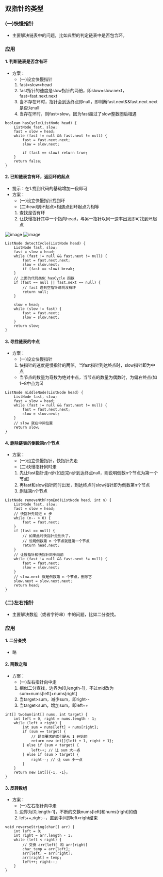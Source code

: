 ## 双指针的类型
### (一)快慢指针
- 主要解决链表中的问题，比如典型的判定链表中是否包含环。

### 应用
#### 1. 判断链表是否含有环
- 方案：
  - (一)设立快慢指针
  1. fast=slow=head
  2. fast指针的速度是slow指针的两倍，即slow=slow.next，fast=fast.next.next
  3. 当不存在环时，指针会到达终点即null，即判断fast.next&&fast.next.next是否为null
  4. 当存在环时，则fast=slow，因为fast超过了slow整数圈后相遇

```
boolean hasCycle(ListNode head) {
    ListNode fast, slow;
    fast = slow = head;
    while (fast != null && fast.next != null) {
        fast = fast.next.next;
        slow = slow.next;

        if (fast == slow) return true;
    }
    return false;
}
```
#### 2. 已知链表含有环，返回环的起点
- 提示：在1.找到代码的基础增加一段即可
- 方案：
  - (一)设立快慢指针找到环
  - (二)head到环起点=相遇点到环起点为相等
  1. 查找是否有环
  2. 让快慢指针其中一个指向head，与另一指针以同一速率出发即可找到环起点

![image](http://note.youdao.com/yws/res/32042/2C8321228AEC47BC85A96C31C34B1663)
![image](http://note.youdao.com/yws/res/32040/6AF6D51324FB4BF4B6E9148BF1482B18)

```
ListNode detectCycle(ListNode head) {
    ListNode fast, slow;
    fast = slow = head;
    while (fast != null && fast.next != null) {
        fast = fast.next.next;
        slow = slow.next;
        if (fast == slow) break;
    }
    // 上面的代码类似 hasCycle 函数
    if (fast == null || fast.next == null) {
        // fast 遇到空指针说明没有环
        return null;
    }

    slow = head;
    while (slow != fast) {
        fast = fast.next;
        slow = slow.next;
    }
    return slow;
}
```

#### 3. 寻找链表的中点
- 方案：
  - (一)设立快慢指针
  1. 快指针的速度是慢指针的两倍，当fast指针到达终点时，slow指针即为中点
    - 当节点的数量为奇数为绝对中点，当节点的数量为偶数时，为偏右终点(如1~8中点为5)

```
ListNode middleNode(ListNode head) {
    ListNode fast, slow;
    fast = slow = head;
    while (fast != null && fast.next != null) {
        fast = fast.next.next;
        slow = slow.next;
    }
    // slow 就在中间位置
    return slow;
}
```

#### 4. 删除链表的倒数第n个节点
- 方案：
  - (一)设立快慢指针，快指针先走
  - (二)快慢指针同时走
  1. 先让fast指针走n步(如走完n步到达终点null，则说明倒数n个节点为第一个节点)
  2. 再fast和slow指针同时出发，到达终点时slow指针即为倒数第n个节点
  3. 删除第n个节点

```
ListNode removeNthFromEnd(ListNode head, int n) {
    ListNode fast, slow;
    fast = slow = head;
    // 快指针先前进 n 步
    while (n-- > 0) {
        fast = fast.next;
    }
    if (fast == null) {
        // 如果此时快指针走到头了，
        // 说明倒数第 n 个节点就是第一个节点
        return head.next;
    }
    // 让慢指针和快指针同步向前
    while (fast != null && fast.next != null) {
        fast = fast.next;
        slow = slow.next;
    }
    // slow.next 就是倒数第 n 个节点，删除它
    slow.next = slow.next.next;
    return head;
}
```

### (二)左右指针
- 主要解决数组（或者字符串）中的问题，比如二分查找。

### 应用
#### 1. 二分查找
- 略

#### 2. 两数之和
- 方案：
  - (一)左右指针向中走
  1. 相似二分查找，边界为[0,length-1]，不过mid改为sum=nums[left]+nums[right]
  2. 当target>sum，减少sum，即right--
  3. 当target<sum，增加sum，即left++

```
int[] twoSum(int[] nums, int target) {
    int left = 0, right = nums.length - 1;
    while (left < right) {
        int sum = nums[left] + nums[right];
        if (sum == target) {
            // 题目要求的索引是从 1 开始的
            return new int[]{left + 1, right + 1};
        } else if (sum < target) {
            left++; // 让 sum 大一点
        } else if (sum > target) {
            right--; // 让 sum 小一点
        }
    }
    return new int[]{-1, -1};
}
```
#### 3. 反转数组
- 方案：
  - (一)左右指针向中走
  1. 边界为[0,length-1]，不断的交换nums[left]和nums[right]的值
  2. left++,right--，直到中间即left<right结束

```
void reverseString(char[] arr) {
    int left = 0;
    int right = arr.length - 1;
    while (left < right) {
        // 交换 arr[left] 和 arr[right]
        char temp = arr[left];
        arr[left] = arr[right];
        arr[right] = temp;
        left++; right--;
    }
}
```
